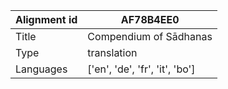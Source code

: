 |Alignment id | AF78B4EE0
| --- | --- 
|Title | Compendium of Sādhanas 
|Type | translation
|Languages | ['en', 'de', 'fr', 'it', 'bo']
